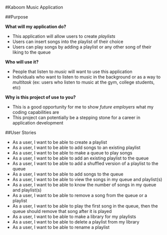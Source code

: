 #Kaboom Music Application

##Purpose

**What will my application do?**
- This application will allow users to create *playlists*
- Users can insert songs into the playlist of their choice
- Users can play songs by adding a playlist or any other song of their liking to the queue

**Who will use it?**
- People that listen to *music* will want to use this application
- Individuals who want to listen to music in the background or as a way to *multitask* (ex: users who listen to music at the gym, college students, etc)

**Why is this project of use to you?**
- This is a good opportunity for me to show *future employers* what my coding capabilities are
- This project can potentially be a stepping stone for a career in application development

##User Stories
- As a user, I want to be able to create a playlist
- As a user, I want to be able to add songs to an existing playlist
- As a user, I want to be able to make a queue to play songs
- As a user, I want to be able to add an existing playlist to the queue
- As a user, I want to be able to add a shuffled version of a playlist to the queue
- As a user, I want to be able to add songs to the queue
- As a user, I want to be able to view the songs in my queue and playlist(s)
- As a user, I want to be able to know the number of songs in my queue and playlist(s)
- As a user, I want to be able to remove a song from the queue or a playlist
- As a user, I want to be able to play the first song in the queue, then the queue should remove that song after it is played
- As a user, I want to be able to make a library for my playlists
- As a user, I want to be able to delete a playlist from my library
- As a user, I want to be able to rename a playlist

